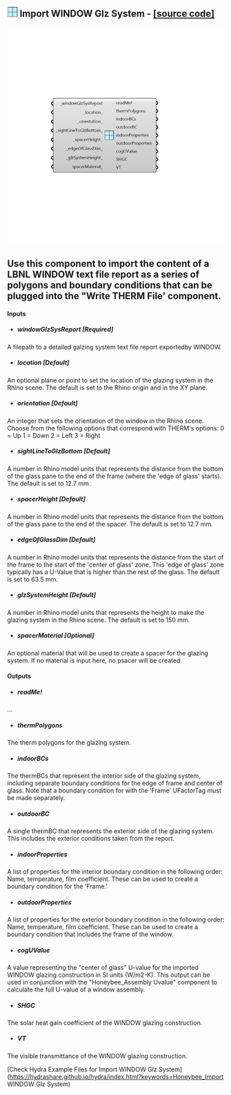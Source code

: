 ## ![](../../images/icons/Import_WINDOW_Glz_System.png) Import WINDOW Glz System - [[source code]](https://github.com/ladybug-tools/honeybee-legacy/tree/master/src/Honeybee_Import%20WINDOW%20Glz%20System.py)

![](../../images/components/Import_WINDOW_Glz_System.png)

Use this component to import the content of a LBNL WINDOW text file report as a series of polygons and boundary conditions that can be plugged into the "Write THERM File' component.
 -
 

#### Inputs
* ##### windowGlzSysReport [Required]
A filepath to a detailed galzing system text file report exportedby WINDOW.
* ##### location [Default]
An optional plane or point to set the location of the glazing system in the Rhino scene.  The default is set to the Rhino origin and in the XY plane.
* ##### orientation [Default]
An integer that sets the orientation of the window in the Rhino scene.  Choose from the following options that correspond with THERM's options:
 0 = Up
 1 = Down
 2 = Left
 3 = Right
* ##### sightLineToGlzBottom [Default]
A number in Rhino model units that represents the distance from the bottom of the glass pane to the end of the frame (where the 'edge of glass' starts).  The default is set to 12.7 mm.
* ##### spacerHeight [Default]
A number in Rhino model units that represents the distance from the bottom of the glass pane to the end of the spacer. The default is set to 12.7 mm.
* ##### edgeOfGlassDim [Default]
A number in Rhino model units that represents the distance from the start of the frame to the start of the 'center of glass' zone.  This 'edge of glass' zone typically has a U-Value that is higher than the rest of the glass. The default is set to 63.5 mm.
* ##### glzSystemHeight [Default]
A number in Rhino model units that represents the height to make the glazing system in the Rhino scene.  The default is set to 150 mm.
* ##### spacerMaterial [Optional]
An optional material that will be used to create a spacer for the glazing system.  If no material is input here, no psacer will be created.

#### Outputs
* ##### readMe!
...
* ##### thermPolygons
The therm polygons for the glazing system.
* ##### indoorBCs
The thermBCs that represent the interior side of the glazing system, including separate boundary conditions for the edge of frame and center of glass.  Note that a boundary condition for with the 'Frame' UFactorTag must be made separately.
* ##### outdoorBC
A single thermBC that represents the exterior side of the glazing system.  This includes the exterior conditions taken from the report.
* ##### indoorProperties
A list of properties for the interior boundary condition in the following order: Name, temperature, film coefficient.  These can be used to create a boundary condition for the 'Frame.'
* ##### outdoorProperties
A list of properties for the exterior boundary condition in the following order: Name, temperature, film coefficient.  These can be used to create a boundary condition that includes the frame of the window.
* ##### cogUValue
A value representing the "center of glass" U-value for the imported WINDOW glazing construction in SI units (W/m2-K).  This output can be used in conjunction with the "Honeybee_Assembly Uvalue" component to calculate the full U-value of a window assembly.
* ##### SHGC
The solar heat gain coefficient of the WINDOW glazing construction.
* ##### VT
The visible transmittance of the WINDOW glazing construction.


[Check Hydra Example Files for Import WINDOW Glz System](https://hydrashare.github.io/hydra/index.html?keywords=Honeybee_Import WINDOW Glz System)